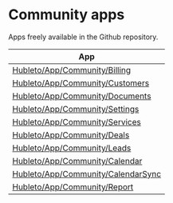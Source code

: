 # Community apps

Apps freely available in the Github repository.

| App                                                          |
| ------------------------------------------------------------ |
| [Hubleto/App/Community/Billing](community/billing)            |
| [Hubleto/App/Community/Customers](community/customers)        |
| [Hubleto/App/Community/Documents](community/documents)        |
| [Hubleto/App/Community/Settings](community/settings)          |
| [Hubleto/App/Community/Services](community/services)          |
| [Hubleto/App/Community/Deals](community/deals)                |
| [Hubleto/App/Community/Leads](community/leads)                |
| [Hubleto/App/Community/Calendar](community/calendar)          |
| [Hubleto/App/Community/CalendarSync](community/calendar-sync) |
| [Hubleto/App/Community/Report](community/report)              |
